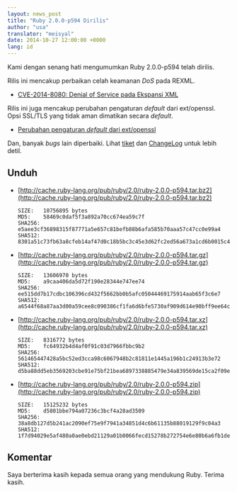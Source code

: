 ```yaml
---
layout: news_post
title: "Ruby 2.0.0-p594 Dirilis"
author: "usa"
translator: "meisyal"
date: 2014-10-27 12:00:00 +0000
lang: id
---
```


Kami dengan senang hati mengumumkan Ruby 2.0.0-p594 telah dirilis.

Rilis ini mencakup perbaikan celah keamanan *DoS* pada REXML.

* [CVE-2014-8080: Denial of Service pada Ekspansi XML](https://www.ruby-lang.org/id/news/2014/10/27/rexml-dos-cve-2014-8080/)

Rilis ini juga mencakup perubahan pengaturan *default* dari ext/openssl.
Opsi SSL/TLS yang tidak aman dimatikan secara *default*.

* [Perubahan pengaturan *default* dari ext/openssl](https://www.ruby-lang.org/id/news/2014/10/27/changing-default-settings-of-ext-openssl/)

Dan, banyak *bugs* lain diperbaiki.
Lihat [tiket](https://bugs.ruby-lang.org/projects/ruby-200/issues?set_filter=1&amp;status_id=5)
dan [ChangeLog](http://svn.ruby-lang.org/repos/ruby/tags/v2_0_0_594/ChangeLog) untuk lebih detil.

## Unduh

* [http://cache.ruby-lang.org/pub/ruby/2.0/ruby-2.0.0-p594.tar.bz2](http://cache.ruby-lang.org/pub/ruby/2.0/ruby-2.0.0-p594.tar.bz2)

      SIZE:   10756895 bytes
      MD5:    58469c0daf5f3a892a70cc674ea59c7f
      SHA256: e5aee3cf36898315f87771a5e657c81befb88b6afa585b70aaa57c47cc0e99a4
      SHA512: 8301a51c73fb63a8cfeb14af47d0c18b5bc3c45e3d62fc2ed56a673a1cd6b0015c41f275e70eb14a9e40036b1530977199321e05285e107a6adf58514bef1b3d

* [http://cache.ruby-lang.org/pub/ruby/2.0/ruby-2.0.0-p594.tar.gz](http://cache.ruby-lang.org/pub/ruby/2.0/ruby-2.0.0-p594.tar.gz)

      SIZE:   13606970 bytes
      MD5:    a9caa406da5d72f190e28344e747ee74
      SHA256: ee515dd7b17cdbc106396cd432f5662bb0b5afc05044469175914aab65f3c6e7
      SHA512: a6544f68a87aa3d00a59cee8c090386cf1fa6d6bfe5730af909d614e90bff9ee64c2cf9f542f7a43f8352b86e3945693504ffed6cefc57f736c6e26670ddb9ca

* [http://cache.ruby-lang.org/pub/ruby/2.0/ruby-2.0.0-p594.tar.xz](http://cache.ruby-lang.org/pub/ruby/2.0/ruby-2.0.0-p594.tar.xz)

      SIZE:   8316772 bytes
      MD5:    fc64932b4d4af0f91c03d7966fbbc9b2
      SHA256: 561465447428a5bc52ed3cca98c6067948b2c81811e1445a196b1c24913b3e72
      SHA512: d5ba88dd5eb3569203cbe91e75bf21bea6897338885479e34a839569de15ca2f09e4eff655636923892e9234a0f0b6a2c058442ebc1b13a3d2ddced25bd88fa8

* [http://cache.ruby-lang.org/pub/ruby/2.0/ruby-2.0.0-p594.zip](http://cache.ruby-lang.org/pub/ruby/2.0/ruby-2.0.0-p594.zip)

      SIZE:   15125232 bytes
      MD5:    d5801bbe794a07236c3bcf4a28ad3509
      SHA256: 38a8db127d5b241ac2090ef75e9f7941a34851d4c6b61135b88019129f9c04a3
      SHA512: 1f7d94029e5af480a0ae0ebd21129a01b0066fecd15278b272754e6e80b6a6fb1ded53fd1288e7375a17021d482a59b40414270923c2ecfb06999ea66a91fc54

## Komentar

Saya berterima kasih kepada semua orang yang mendukung Ruby.
Terima kasih.

